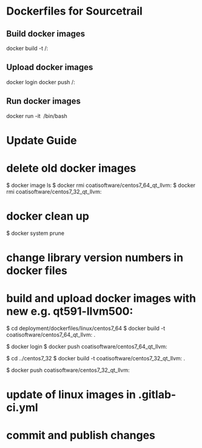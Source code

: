 Dockerfiles for Sourcetrail
===========================


Build docker images
-------------------

docker build -t <account>/<reponame>:<tag> <Dockerfile>


Upload docker images
--------------------

docker login
docker push <account>/<reponame>:<tag>


Run docker images
-----------------

docker run -it <image> /bin/bash


Update Guide
============

# delete old docker images

$ docker image ls
$ docker rmi coatisoftware/centos7_64_qt_llvm:<tag>
$ docker rmi coatisoftware/centos7_32_qt_llvm:<tag>

# docker clean up

$ docker system prune

# change library version numbers in docker files

# build and upload docker images with new <tag> e.g. qt591-llvm500:

$ cd deployment/dockerfiles/linux/centos7_64
$ docker build -t coatisoftware/centos7_64_qt_llvm:<tag> .

$ docker login
$ docker push coatisoftware/centos7_64_qt_llvm:<tag>

$ cd ../centos7_32
$ docker build -t coatisoftware/centos7_32_qt_llvm:<tag> .

$ docker push coatisoftware/centos7_32_qt_llvm:<tag>

# update <tag> of linux images in .gitlab-ci.yml

# commit and publish changes
